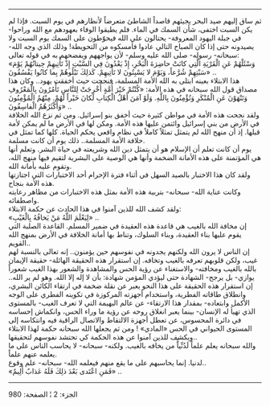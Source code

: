 ------------------------------------------------------------------------

ثم ساق إليهم صيد البحر يجيئهم قاصداً الشاطئ متعرضاً لأنظارهم في يوم السبت.
فإذا لم يكن السبت اختفى، شأن السمك في الماء. فلم يطيقوا الوفاء بعهودهم
مع الله وراحوا- في جبلة اليهود المعروفة- يحتالون على الله فيحوّطون على
السمك يوم السبت ولا يصيدونه حتى إذا كان الصباح التالي عادوا فأمسكوه من
التحويطة! وذلك الذي وجه الله- سبحانه- رسوله- صلى الله عليه وسلم- لأن
يواجههم ويفضحهم به في قوله تعالى:  
«وَسْئَلْهُمْ عَنِ الْقَرْيَةِ الَّتِي كانَتْ حاضِرَةَ الْبَحْرِ، إِذْ يَعْدُونَ فِي السَّبْتِ إِذْ تَأْتِيهِمْ
حِيتانُهُمْ يَوْمَ سَبْتِهِمْ شُرَّعاً، وَيَوْمَ لا يَسْبِتُونَ لا تَأْتِيهِمْ. كَذلِكَ نَبْلُوهُمْ بِما كانُوا
يَفْسُقُونَ» ..  
هذا الابتلاء بعينه ابتلى به الله الأمة المسلمة، فنجحت حيث أخفقت يهود..
وكان هذا مصداق قول الله سبحانه في هذه الأمة: «كُنْتُمْ خَيْرَ أُمَّةٍ أُخْرِجَتْ لِلنَّاسِ
تَأْمُرُونَ بِالْمَعْرُوفِ وَتَنْهَوْنَ عَنِ الْمُنْكَرِ وَتُؤْمِنُونَ بِاللَّهِ. وَلَوْ آمَنَ أَهْلُ الْكِتابِ لَكانَ
خَيْراً لَهُمْ. مِنْهُمُ الْمُؤْمِنُونَ وَأَكْثَرُهُمُ الْفاسِقُونَ» ..  
ولقد نجحت هذه الأمة في مواطن كثيرة حيث أخفق بنو إسرائيل. ومن ثم نزع الله
الخلافة في الأرض من بني إسرائيل وائتمن عليها هذه الأمة. ومكن لها في
الأرض ما لم يمكن لأمة قبلها. إذ أن منهج الله لم يتمثل تمثلاً كاملاً في
نظام واقعي يحكم الحياة. كلها كما تمثل في خلافة الأمة المسلمة.. ذلك يوم
أن كانت مسلمة.  
يوم أن كانت تعلم أن الإسلام هو أن يتمثل دين الله وشريعته في حياة البشر.
وتعلم أنها هي المؤتمنة على هذه الأمانة الضخمة وأنها هي الوصية على
البشرية لتقيم فيها منهج الله، وتقوم عليه بأمانة الله.  
ولقد كان هذا الاختبار بالصيد السهل في أثناء فترة الإحرام أحد الاختبارات
التي اجتازتها هذه الأمة بنجاح.  
وكانت عناية الله- سبحانه- بتربية هذه الأمة بمثل هذه الاختبارات من مظاهر
رعايته واصطفائه.  
ولقد كشف الله للذين آمنوا في هذا الحادث عن حكمة الابتلاء:  
«لِيَعْلَمَ اللَّهُ مَنْ يَخافُهُ بِالْغَيْبِ» ..  
إن مخافة الله بالغيب هي قاعدة هذه العقيدة في ضمير المسلم. القاعدة الصلبة
التي يقوم عليها بناء العقيدة، وبناء السلوك، وتناط بها أمانة الخلافة في
الأرض بمنهج الله القويم..  
إن الناس لا يرون الله ولكنهم يجدونه في نفوسهم حين يؤمنون.. إنه تعالى
بالنسبة لهم غيب، ولكن قلوبهم تعرفه بالغيب وتخافه. إن استقرار هذه الحقيقة
الهائلة- حقيقة الإيمان بالله بالغيب ومخافته- والاستغناء عن رؤية الحس
والمشاهدة والشعور بهذا الغيب شعوراً يوازي- بل يرجح- الشهادة حتى ليؤدي
المؤمن شهادة: بأن لا إله إلا الله. وهو لم ير الله.. إن استقرار هذه
الحقيقة على هذا النحو يعبر عن نقلة ضخمة في ارتقاء الكائن البشري، وانطلاق
طاقاته الفطرية، واستخدام أجهزته المركوزة في تكوينه الفطري على الوجه
الأكمل وابتعاده- بمقدار هذا الارتقاء- عن عالم البهيمة التي لا تعرف
الغيب- بالمستوى الذي تهيأ له الإنسان- بينما يعبر انغلاق روحه عن رؤية ما
وراء الحس، وانكماش إحساسه في دائرة المحسوس، عن تعطل أجهزة الالتقاط
والاتصال الراقية فيه وانتكاسه إلى المستوى الحيواني في الحس «المادي» !
ومن ثم يجعلها الله سبحانه حكمة لهذا الابتلاء ويكشف للذين آمنوا عن هذه
الحكمة كي تحتشد نفوسهم لتحقيقها..  
والله سبحانه يعلم علماً لَدُنِّياًّ من يخافه بالغيب. ولكنه- سبحانه- لا يحاسب
الناس على ما يعلمه عنهم علماً.  
لدنيا. إنما يحاسبهم على ما يقع منهم فيعلمه الله- سبحانه- علم وقوع..  
«فَمَنِ اعْتَدى بَعْدَ ذلِكَ فَلَهُ عَذابٌ أَلِيمٌ» ..

------------------------------------------------------------------------

الجزء: 2 ¦ الصفحة: 980
